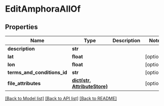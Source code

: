 # EditAmphoraAllOf

## Properties
Name | Type | Description | Notes
------------ | ------------- | ------------- | -------------
**description** | **str** |  | 
**lat** | **float** |  | [optional] 
**lon** | **float** |  | [optional] 
**terms_and_conditions_id** | **str** |  | [optional] 
**file_attributes** | [**dict(str, AttributeStore)**](AttributeStore.md) |  | [optional] 

[[Back to Model list]](../README.md#documentation-for-models) [[Back to API list]](../README.md#documentation-for-api-endpoints) [[Back to README]](../README.md)


